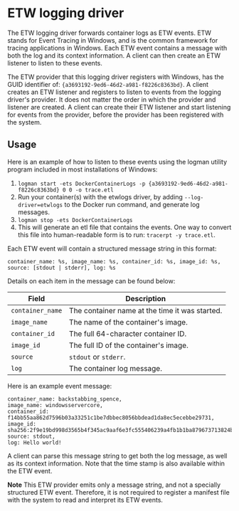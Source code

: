 <!--[metadata]>
+++
title = "ETW logging driver"
description = "Describes how to use the etwlogs logging driver."
keywords = ["ETW, docker, logging, driver"]
[menu.main]
parent = "smn_logging" 
weight=2
+++
<![end-metadata]-->


# ETW logging driver

The ETW logging driver forwards container logs as ETW events. 
ETW stands for Event Tracing in Windows, and is the common framework
for tracing applications in Windows. Each ETW event contains a message
with both the log and its context information. A client can then create
an ETW listener to listen to these events. 

The ETW provider that this logging driver registers with Windows, has the 
GUID identifier of: `{a3693192-9ed6-46d2-a981-f8226c8363bd}`. A client creates an 
ETW listener and registers to listen to events from the logging driver's provider. 
It does not matter the order in which the provider and listener are created. 
A client can create their ETW listener and start listening for events from the provider, 
before the provider has been registered with the system. 

## Usage

Here is an example of how to listen to these events using the logman utility program 
included in most installations of Windows:

   1. `logman start -ets DockerContainerLogs -p {a3693192-9ed6-46d2-a981-f8226c8363bd} 0 0 -o trace.etl`
   2. Run your container(s) with the etwlogs driver, by adding `--log-driver=etwlogs` 
   to the Docker run command, and generate log messages.
   3. `logman stop -ets DockerContainerLogs`
   4. This will generate an etl file that contains the events. One way to convert this file into 
   human-readable form is to run: `tracerpt -y trace.etl`. 
   
Each ETW event will contain a structured message string in this format:

    container_name: %s, image_name: %s, container_id: %s, image_id: %s, source: [stdout | stderr], log: %s

Details on each item in the message can be found below:

| Field                | Description                                     |
-----------------------|-------------------------------------------------|
| `container_name`     | The container name at the time it was started.  |
| `image_name`         | The name of the container's image.              |
| `container_id`       | The full 64-character container ID.             |
| `image_id`           | The full ID of the container's image.           |
| `source`             | `stdout` or `stderr`.                           |
| `log`                | The container log message.                      |

Here is an example event message:

    container_name: backstabbing_spence, 
    image_name: windowsservercore, 
    container_id: f14bb55aa862d7596b03a33251c1be7dbbec8056bbdead1da8ec5ecebbe29731, 
    image_id: sha256:2f9e19bd998d3565b4f345ac9aaf6e3fc555406239a4fb1b1ba879673713824b, 
    source: stdout, 
    log: Hello world!

A client can parse this message string to get both the log message, as well as its 
context information. Note that the time stamp is also available within the ETW event. 

**Note**  This ETW provider emits only a message string, and not a specially 
structured ETW event. Therefore, it is not required to register a manifest file 
with the system to read and interpret its ETW events.
